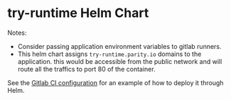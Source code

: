 # try-runtime Helm Chart

Notes:

- Consider passing application environment variables to gitlab runners.
- This helm chart assigns `try-runtime.parity.io` domains to the application.
  this would be accessible from the public network and will route all the
  traffics to port 80 of the container.

See the [Gitlab CI configuration](../.gitlab-ci.yml) for an example of how to
deploy it through Helm.
